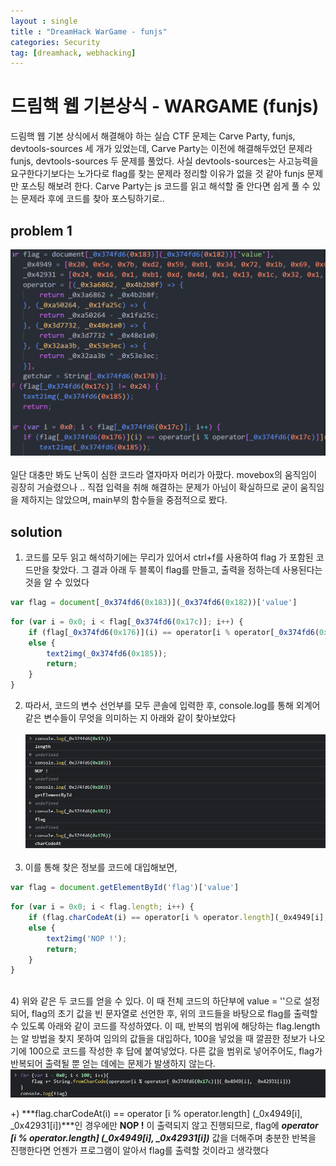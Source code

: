 ```yaml
---
layout : single
title : "DreamHack WarGame - funjs"
categories: Security
tag: [dreamhack, webhacking]
---
```


# 드림핵 웹 기본상식 - WARGAME (funjs)

드림핵 웹 기본 상식에서 해결해야 하는 실습 CTF 문제는 Carve Party, funjs, devtools-sources 세 개가 있었는데, Carve Party는 이전에 해결해두었던 문제라 funjs, devtools-sources 두 문제를 풀었다. 사실 devtools-sources는 사고능력을 요구한다기보다는 노가다로 flag를 찾는 문제라 정리할 이유가 없을 것 같아 funjs 문제만 포스팅 해보려 한다. Carve Party는 js 코드를 읽고 해석할 줄 안다면 쉽게 풀 수 있는 문제라 후에 코드를 찾아 포스팅하기로..
<br>

## problem 1
<img src = "/images/wargame/1.png"><br><br>
일단 대충만 봐도 난독이 심한 코드라 열자마자 머리가 아팠다. movebox의 움직임이 굉장히 거슬렸으나 .. 직접 입력을 취해 해결하는 문제가 아님이 확실하므로 굳이 움직임을 제하지는 않았으며, main부의 함수들을 중점적으로 봤다.

## solution

1) 코드를 모두 읽고 해석하기에는 무리가 있어서 ctrl+f를 사용하여 flag 가 포함된 코드만을 찾았다. 그 결과 아래 두 블록이 flag를 만들고, 출력을 정하는데 사용된다는 것을 알 수 있었다

```javascript
var flag = document[_0x374fd6(0x183)](_0x374fd6(0x182))['value']
```

```javascript
for (var i = 0x0; i < flag[_0x374fd6(0x17c)]; i++) {
    if (flag[_0x374fd6(0x176)](i) == operator[i % operator[_0x374fd6(0x17c)]](_0x4949[i], _0x42931[i])) {} 
    else {
        text2img(_0x374fd6(0x185));
        return;
    }
}
```
2) 따라서, 코드의 변수 선언부를 모두 콘솔에 입력한 후, console.log를 통해 외계어같은 변수들이 무엇을 의미하는 지 아래와 같이 찾아보았다<br><br>
<img src = "/images/wargame/2.png"><br><br>
3) 이를 통해 찾은 정보를 코드에 대입해보면,

```javascript
var flag = document.getElementById('flag')['value']
```

```javascript
for (var i = 0x0; i < flag.length; i++) {
    if (flag.charCodeAt(i) == operator[i % operator.length](_0x4949[i], _0x42931[i])) {} 
    else {
        text2img('NOP !');
        return;
    }
}
```
<br>
4) 위와 같은 두 코드를 얻을 수 있다. 이 때 전체 코드의 하단부에 value = ''으로 설정되어, flag의 초기 값을 빈 문자열로 선언한 후, 위의 코드들을 바탕으로 flag를 출력할 수 있도록 아래와 같이 코드를 작성하였다. 이 때, 반복의 범위에 해당하는 flag.length는 알 방법을 찾지 못하여 임의의 값들을 대입하다, 100을 넣었을 때 깔끔한 정보가 나오기에 100으로 코드를 작성한 후 답에 붙여넣었다. 다른 값을 범위로 넣어주어도, flag가 반복되어 출력될 뿐 얻는 데에는 문제가 발생하지 않는다.<br>

<img src = "/images/wargame/3.png">

+) ***flag.charCodeAt(i) == operator [i % operator.length] (_0x4949[i], _0x42931[i])***인 경우에만 **NOP !** 이 출력되지 않고 진행되므로, flag에 ***operator [i % operator.length] (_0x4949[i], _0x42931[i])*** 값을 더해주며 충분한 반복을 진행한다면 언젠가 프로그램이 알아서 flag를 출력할 것이라고 생각했다